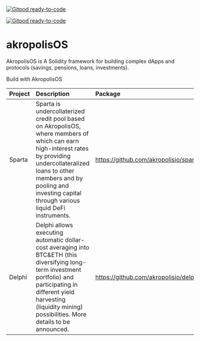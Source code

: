 [![Gitpod ready-to-code](https://img.shields.io/badge/Gitpod-ready--to--code-blue?logo=gitpod)](https://gitpod.io/#https://github.com/akropolisio/akropolisOS)

[![Gitpod ready-to-code](https://img.shields.io/badge/Gitpod-ready--to--code-blue?logo=gitpod)](https://gitpod.io/#https://github.com/akropolisio/akropolisOS)

# akropolisOS

AkropolisOS is A Solidity framework for building complex dApps and protocols
(savings, pensions, loans, investments).

Build with AkropolisOS

| Project | Description                                                                                                                                                                                                                                             | Package                                |
| ------- | :------------------------------------------------------------------------------------------------------------------------------------------------------------------------------------------------------------------------------------------------------ | :------------------------------------- |
| Sparta  | Sparta is undercollaterized credit pool based on AkropolisOS, where members of which can earn high-interest rates by providing undercollateralized loans to other members and by pooling and investing capital through various liquid DeFi instruments. | https://github.com/akropolisio/sparta/ |
| Delphi  | Delphi allows executing automatic dollar-cost averaging into BTC&ETH (this diversifying long-term investment portfolio) and participating in different yield harvesting (liquidity mining) possibilities. More details to be announced.                 | https://github.com/akropolisio/delphi/ |
